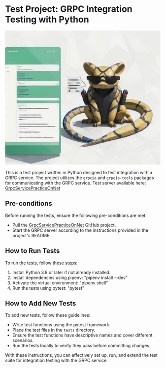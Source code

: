 # Test Project: GRPC Integration Testing with Python
![MAIN](/images/GRPC_PYTHON_MAIN.png)

This is a test project written in Python designed to test integration with a GRPC service. The project utilizes the `grpcio` and `grpcio-tools` packages for communicating with the GRPC service. Test server available here: [GrpcServicePracticeOnNet](https://github.com/dneprokos/GrpcServicePracticeOnNet)

## Pre-conditions

Before running the tests, ensure the following pre-conditions are met:
- Pull the [GrpcServicePracticeOnNet](https://github.com/dneprokos/GrpcServicePracticeOnNet) GitHub project.
- Start the GRPC server according to the instructions provided in the project's README.


## How to Run Tests

To run the tests, follow these steps:
1. Install Python 3.8 or later if not already installed.
2. Install dependencies using pipenv: "pipenv install --dev"
3. Activate the virtual environment: "pipenv shell"
4. Run the tests using pytest: "pytest"

## How to Add New Tests

To add new tests, follow these guidelines:
- Write test functions using the pytest framework.
- Place the test files in the `tests` directory.
- Ensure the test functions have descriptive names and cover different scenarios.
- Run the tests locally to verify they pass before committing changes.

With these instructions, you can effectively set up, run, and extend the test suite for integration testing with the GRPC service.


